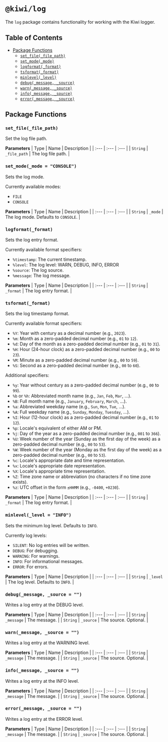 # `@kiwi/log`

The `log` package contains functionality for working with the Kiwi logger.

## Table of Contents

- [Package Functions](#package-functions)
  - [`set_file(_file_path)`](#set_file_file_path)
  - [`set_mode(_mode)`](#set_mode_mode--console)
  - [`logformat(_format)`](#logformat_format)
  - [`tsformat(_format)`](#tsformat_format)
  - [`minlevel(_level)`](#minlevel_level--info)
  - [`debug(_message, _source)`](#debug_message-_source--)
  - [`warn(_message, _source)`](#warn_message-_source--)
  - [`info(_message, _source)`](#info_message-_source--)
  - [`error(_message, _source)`](#error_message-_source--)

## Package Functions

### `set_file(_file_path)`

Set the log file path.

**Parameters**
| Type | Name | Description |
| :--- | :--- | :--- |
| `String` | `_file_path` | The log file path. |

### `set_mode(_mode = "CONSOLE")`

Sets the log mode.

Currently available modes:
- `FILE`
- `CONSOLE`

**Parameters**
| Type | Name | Description |
| :--- | :--- | :--- |
| `String` | `_mode` | The log mode. Defaults to `CONSOLE`. |

### `logformat(_format)`

Sets the log entry format.

Currently available format specifiers:
- `%timestamp`: The current timestamp.
- `%level`: The log level: WARN, DEBUG, INFO, ERROR
- `%source`: The log source.
- `%message`: The log message.

**Parameters**
| Type | Name | Description |
| :--- | :--- | :--- |
| `String` | `_format` | The log entry format. |

### `tsformat(_format)`

Sets the log timestamp format.

Currently available format specifiers:
- `%Y`: Year with century as a decimal number (e.g., `2023`).
- `%m`: Month as a zero-padded decimal number (e.g., `01` to `12`).
- `%d`: Day of the month as a zero-padded decimal number (e.g., `01` to `31`).
- `%H`: Hour (24-hour clock) as a zero-padded decimal number (e.g., `00` to `23`).
- `%M`: Minute as a zero-padded decimal number (e.g., `00` to `59`).
- `%S`: Second as a zero-padded decimal number (e.g., `00` to `60`).

Additional specifiers:
- `%y`: Year without century as a zero-padded decimal number (e.g., `00` to `99`).
- `%b` or `%h`: Abbreviated month name (e.g., `Jan`, `Feb`, `Mar`, ...).
- `%B`: Full month name (e.g., `January`, `February`, `March`, ...).
- `%a`: Abbreviated weekday name (e.g., `Sun`, `Mon`, `Tue`, ...).
- `%A`: Full weekday name (e.g., `Sunday`, `Monday`, `Tuesday`, ...).
- `%I`: Hour (12-hour clock) as a zero-padded decimal number (e.g., `01` to `12`).
- `%p`: Locale's equivalent of either AM or PM.
- `%j`: Day of the year as a zero-padded decimal number (e.g., `001` to `366`).
- `%U`: Week number of the year (Sunday as the first day of the week) as a zero-padded decimal number (e.g., `00` to `53`).
- `%W`: Week number of the year (Monday as the first day of the week) as a zero-padded decimal number (e.g., `00` to `53`).
- `%c`: Locale's appropriate date and time representation.
- `%x`: Locale's appropriate date representation.
- `%X`: Locale's appropriate time representation.
- `%Z`: Time zone name or abbreviation (no characters if no time zone exists).
- `%z`: UTC offset in the form `±HHMM` (e.g., `-0400`, `+0230`).

**Parameters**
| Type | Name | Description |
| :--- | :--- | :--- |
| `String` | `_format` | The log entry format. |

### `minlevel(_level = "INFO")`

Sets the minimum log level. Defaults to `INFO`.

Currently log levels:
- `SILENT`: No log entries will be written.
- `DEBUG`: For debugging.
- `WARNING`: For warnings.
- `INFO`: For informational messages.
- `ERROR`: For errors.

**Parameters**
| Type | Name | Description |
| :--- | :--- | :--- |
| `String` | `_level` | The log level. Defaults to `INFO`. |

### `debug(_message, _source = "")`

Writes a log entry at the DEBUG level.

**Parameters**
| Type | Name | Description |
| :--- | :--- | :--- |
| `String` | `_message` | The message. |
| `String` | `_source` | The source. Optional. |


### `warn(_message, _source = "")`

Writes a log entry at the WARNING level.

**Parameters**
| Type | Name | Description |
| :--- | :--- | :--- |
| `String` | `_message` | The message. |
| `String` | `_source` | The source. Optional. |


### `info(_message, _source = "")`

Writes a log entry at the INFO level.

**Parameters**
| Type | Name | Description |
| :--- | :--- | :--- |
| `String` | `_message` | The message. |
| `String` | `_source` | The source. Optional. |

### `error(_message, _source = "")`

Writes a log entry at the ERROR level.

**Parameters**
| Type | Name | Description |
| :--- | :--- | :--- |
| `String` | `_message` | The message. |
| `String` | `_source` | The source. Optional. |